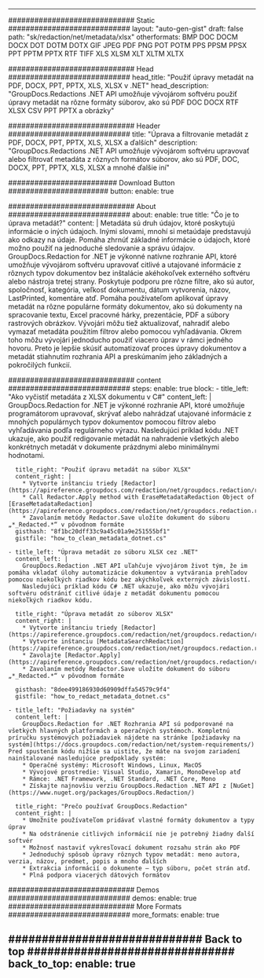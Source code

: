 
---
############################# Static ############################
layout: "auto-gen-gist" 
draft: false
path: "sk/redaction/net/metadata/xlsx"
otherformats: BMP DOC DOCM DOCX DOT DOTM DOTX GIF JPEG PDF PNG POT POTM PPS PPSM PPSX PPT PPTM PPTX RTF TIFF XLS XLSM XLT XLTM XLTX  

############################# Head ############################
head_title: "Použiť úpravy metadát na PDF, DOCX, PPT, PPTX, XLS, XLSX v .NET"
head_description: "GroupDocs.Redactions .NET API umožňuje vývojárom softvéru použiť úpravy metadát na rôzne formáty súborov, ako sú PDF DOC DOCX RTF XLSX CSV PPT PPTX a obrázky"

############################# Header ############################
title: "Úprava a filtrovanie metadát z PDF, DOCX, PPT, PPTX, XLS, XLSX a ďalších"
description: "GroupDocs.Redactions .NET API umožňuje vývojárom softvéru upravovať alebo filtrovať metadáta z rôznych formátov súborov, ako sú PDF, DOC, DOCX, PPT, PPTX, XLS, XLSX a mnohé ďalšie iní"

######################### Download Button #######################
button:
    enable: true

############################# About ############################
about:
    enable: true
    title: "Čo je to úprava metadát?"
    content: |
        Metadáta sú druh údajov, ktoré poskytujú informácie o iných údajoch. Inými slovami, mnohí si metaúdaje predstavujú ako odkazy na údaje. Pomáha zhrnúť základné informácie o údajoch, ktoré možno použiť na jednoduché sledovanie a správu údajov. GroupDocs.Redaction for .NET je výkonné natívne rozhranie API, ktoré umožňuje vývojárom softvéru upravovať citlivé a utajované informácie z rôznych typov dokumentov bez inštalácie akéhokoľvek externého softvéru alebo nástroja tretej strany. Poskytuje podporu pre rôzne filtre, ako sú autor, spoločnosť, kategória, veľkosť dokumentu, dátum vytvorenia, názov, LastPrinted, komentáre atď. Pomáha používateľom aplikovať úpravy metadát na rôzne populárne formáty dokumentov, ako sú dokumenty na spracovanie textu, Excel pracovné hárky, prezentácie, PDF a súbory rastrových obrázkov. Vývojári môžu tiež aktualizovať, nahradiť alebo vymazať metadáta použitím filtrov alebo pomocou vyhľadávania. Okrem toho môžu vývojári jednoducho použiť viacero úprav v rámci jedného hovoru. Preto je lepšie skúsiť automatizovať proces úpravy dokumentov a metadát stiahnutím rozhrania API a preskúmaním jeho základných a pokročilých funkcií.

############################# content ############################
steps:
    enable: true
    block:
    - title_left: "Ako vyčistiť metadáta z XLSX dokumentu v C#"
      content_left: |
        GroupDocs.Redaction for .NET je výkonné rozhranie API, ktoré umožňuje programátorom upravovať, skrývať alebo nahrádzať utajované informácie z mnohých populárnych typov dokumentov pomocou filtrov alebo vyhľadávania podľa regulárneho výrazu.
        Nasledujúci príklad kódu .NET ukazuje, ako použiť redigovanie metadát na nahradenie všetkých alebo konkrétnych metadát v dokumente prázdnymi alebo minimálnymi hodnotami.

      title_right: "Použiť úpravu metadát na súbor XLSX"
      content_right: |
        * Vytvorte inštanciu triedy [Redactor](https://apireference.groupdocs.com/redaction/net/groupdocs.redaction/redactor)
        * Call Redactor.Apply method with EraseMetadataRedaction Object of [EraseMetadataRedaction](https://apireference.groupdocs.com/redaction/net/groupdocs.redaction.redactions/erasemetadataredaction)
        * Zavolaním metódy Redactor.Save uložíte dokument do súboru „*_Redacted.*“ v pôvodnom formáte        
      gisthash: "8f1bc20dff33c9a45c01a9e251555bf1"
      gistfile: "how_to_clean_metadata_dotnet.cs"

    - title_left: "Úprava metadát zo súboru XLSX cez .NET"
      content_left: |
        GroupDocs.Redaction .NET API uľahčuje vývojárom život tým, že im pomáha vkladať úlohy automatizácie dokumentov a vytvárania prehľadov pomocou niekoľkých riadkov kódu bez akýchkoľvek externých závislostí.
        Nasledujúci príklad kódu C# .NET ukazuje, ako môžu vývojári softvéru odstrániť citlivé údaje z metadát dokumentu pomocou niekoľkých riadkov kódu.
        
      title_right: "Úprava metadát zo súborov XLSX"
      content_right: |
        * Vytvorte inštanciu triedy [Redactor](https://apireference.groupdocs.com/redaction/net/groupdocs.redaction/redactor)
        * Vytvorte inštanciu [MetadataSearchRedaction](https://apireference.groupdocs.com/redaction/net/groupdocs.redaction.redactions/metadatasearchredaction)
        * Zavolajte [Redactor.Apply](https://apireference.groupdocs.com/redaction/net/groupdocs.redaction/redactor/methods/apply/index) 
        * Zavolaním metódy Redactor.Save uložíte dokument do súboru „*_Redacted.*“ v pôvodnom formáte
        
      gisthash: "8dee499186930d60909dffa54579c9f4"
      gistfile: "how_to_redact_metadata_dotnet.cs"

    - title_left: "Požiadavky na systém"
      content_left: |
        GroupDocs.Redaction for .NET Rozhrania API sú podporované na všetkých hlavných platformách a operačných systémoch. Kompletnú príručku systémových požiadaviek nájdete na stránke [požiadavky na systém](https://docs.groupdocs.com/redaction/net/system-requirements/) Pred spustením kódu nižšie sa uistite, že máte na svojom zariadení nainštalované nasledujúce predpoklady systém:
        * Operačné systémy: Microsoft Windows, Linux, MacOS
        * Vývojové prostredie: Visual Studio, Xamarin, MonoDevelop atď
        * Rámce: .NET Framework, .NET Standard, .NET Core, Mono
        * Získajte najnovšiu verziu GroupDocs.Redaction .NET API z [NuGet](https://www.nuget.org/packages/GroupDocs.Redaction/)
        
      title_right: "Prečo používať GroupDocs.Redaction"
      content_right: |
        * Umožnite používateľom pridávať vlastné formáty dokumentov a typy úprav
        * Na odstránenie citlivých informácií nie je potrebný žiadny ďalší softvér
        * Možnosť nastaviť vykresľovací dokument rozsahu strán ako PDF
        * Jednoduchý spôsob úpravy rôznych typov metadát: meno autora, verzia, názov, predmet, popis a mnoho ďalších
        * Extrakcia informácií o dokumente – typ súboru, počet strán atď.
        * Plná podpora viacerých dátových formátov

############################# Demos ############################
demos:
    enable: true
############################# More Formats ############################
more_formats:
    enable: true

############################# Back to top ###############################
back_to_top:
    enable: true
---